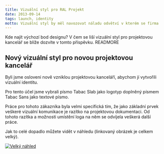 ```yaml
---
title: Vizuální styl pro RAL Projekt
date: 2013-09-14
tags: launch, identity
motto: Vizuální styl by měl navozovat náladu odvětví v kterém se firma vyskytuje nejvíce.
---
```


Kde najít výchozí bod designu? V čem se liší vizuální styl pro projektovou kancelář se blíže dozvíte v tomto příspěvku.
READMORE

## Nový vizuální styl pro novou projektovou kancelář

Byli jsme osloveni nově vzniklou projektovou kanceláří, abychom jí vytvořili vizuální identitu.

Pro tento účel jsme vybrali písmo Tabac Slab jako logotyp doplněný písmem Tabac Sans jako textové písmo.

Práce pro tohoto zákazníka byla velmi specifická tím, že jako základní prvek veškeré vizuální komunikace je razítko na projektovou dokumentaci. Od tohoto razítka a možnosti umístění loga na něm se odvíjela veškerá další práce.

Jak to celé dopadlo můžete vidět v náhledu (linkovaný obrázek je celkem velký).

<a href="/images/RAL.png" title="RAL Projekt vizuální identita"> ![Velký náhled](/images/RAL_thumb.png) </a>
